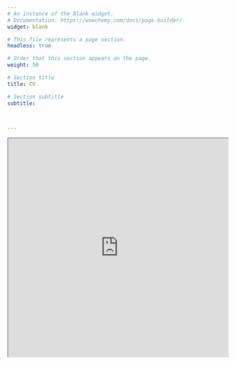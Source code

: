 ```yaml
---
# An instance of the Blank widget.
# Documentation: https://wowchemy.com/docs/page-builder/
widget: blank

# This file represents a page section.
headless: true

# Order that this section appears on the page.
weight: 50

# Section title
title: CV

# Section subtitle
subtitle:



---
```


<iframe src="https://docs.google.com/document/d/e/2PACX-1vTRibC9BtIOzVenAueKuF8XIUOPmRe5VeOlerfOeuLieyGAACcImmIAlyZ-M_47_Pt0ickQa1voI39y/pub?embedded=true" width="100%" height="500"></iframe>
